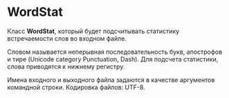 # WordStat
Класс __WordStat__, который будет подсчитывать статистику встречаемости слов во входном файле.

Словом называется неперывная последовательность букв, апострофов и тире (Unicode category Punctuation, Dash). Для подсчета статистики, слова приводятся к нижнему регистру.

Имена входного и выходного файла задаются в качестве аргументов командной строки. Кодировка файлов: UTF-8.
